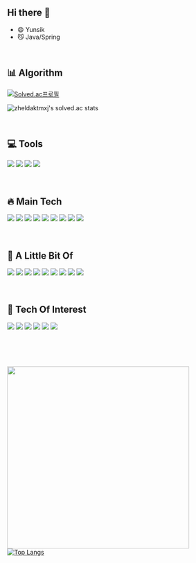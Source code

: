 ## Hi there 👋

- 😄 Yunsik
- 😼 Java/Spring

<br>

## 📊 Algorithm

[![Solved.ac프로필](http://mazassumnida.wtf/api/v2/generate_badge?boj=01089292615)](https://solved.ac/01089292615)

![zheldaktmxj's solved.ac stats](https://github-readme-solvedac.hyp3rflow.vercel.app/api/?handle=01089292615)

<br>

## 💻 Tools
<div>
    <img src="https://img.shields.io/badge/IntelliJ IDEA-000000?style=flat_square&logo=IntelliJ IDEA&logoColor=white"/> 
    <img src="https://img.shields.io/badge/GitHub-181717?style=flat_square&logo=GitHub&logoColor=white"> 
    <img src="https://img.shields.io/badge/Postman-FF6C37?style=flat_square&logo=Postman&logoColor=white"> 
    <img src="https://img.shields.io/badge/Putty-FFFFFF?style=flat_square&logo=AirPlayVideo&logoColor=black"> 
</div>
<br>
<br>

## 🔥 Main Tech

<div>
    <img src="https://img.shields.io/badge/JAVA-007396?style=flat_square&logo=java&logoColor=white"> 
    <img src="https://img.shields.io/badge/Spring-6DB33F?style=flat_square&logo=Spring&logoColor=white"> 
    <img src="https://img.shields.io/badge/Mysql-4479A1?style=flat_square&logo=Mysql&logoColor=white"> 
    <img src="https://img.shields.io/badge/PostgreSQL-4479A1?style=flat_square&logo=PostgreSQL&logoColor=white"> 
    <img src="https://img.shields.io/badge/Hibernate-59666C?style=flat_square&logo=Hibernate&logoColor=white"> 
    <img src="https://img.shields.io/badge/Thymeleaf-005F0F?style=flat_square&logo=Thymeleaf&logoColor=white"> 
    <img src="https://img.shields.io/badge/HTML-E34F26?style=flat_square&logo=Html5&logoColor=black"> 
    <img src="https://img.shields.io/badge/GCP-4285F4?style=flat_square&logo=GoogleCloud&logoColor=white"> 
    <img src="https://img.shields.io/badge/Ubuntu-E95420?style=flat_square&logo=Ubuntu&logoColor=white"> 
</div>

<br>
<br>

## 🐌 A Little Bit Of

<div>
    <img src="https://img.shields.io/badge/C++/C-00599C?style=flat_square&logo=C&logoColor=white"> 
    <img src="https://img.shields.io/badge/AWS-232F3E?style=flat_square&logo=AmazonAWS&logoColor=white"> 
    <img src="https://img.shields.io/badge/Git Actions-2088FF?style=flat_square&logo=GitHub Actions&logoColor=white"> 
    <img src="https://img.shields.io/badge/Linux-FCC624?style=flat_square&logo=Linux&logoColor=black"> 
    <img src="https://img.shields.io/badge/Css-1572B6?style=flat_square&logo=CSS3&logoColor=black"> 
    <img src="https://img.shields.io/badge/Javascript-F7DF1E?style=flat_square&logo=Javascript&logoColor=black"> 
    <img src="https://img.shields.io/badge/Node.js-339933?style=flat_square&logo=Node.js&logoColor=black"> 
    <img src="https://img.shields.io/badge/express-000000?style=flat_square&logo=express&logoColor=white"> 
    <img src="https://img.shields.io/badge/Android-3DDC84?style=flat_square&logo=Android&logoColor=black"> 
</div>
<br>
<br>

## 📌 Tech Of Interest

<div>
    <img src="https://img.shields.io/badge/MSA-543DE0?style=flat_square&logo=Polywork&logoColor=black">
    <img src="https://img.shields.io/badge/Netflix_oss-E50914?style=flat_square&logo=Netflix&logoColor=black">
    <img src="https://img.shields.io/badge/Apache Kafka-231F20?style=flat_square&logo=ApacheKafka&logoColor=white">
    <img src="https://img.shields.io/badge/Spring Cloud-6DB33F?style=flat_square&logo=Spring&logoColor=white">
    <img src="https://img.shields.io/badge/Docker-2496ED?style=flat_square&logo=Docker&logoColor=white">
    <img src="https://img.shields.io/badge/Kubernetes-326CE5?style=flat_square&logo=Kubernetes&logoColor=white">
</div>

<br>
<br>
<br>
<br>



<img width=420px src="https://github-readme-stats.vercel.app/api?username=Kangyunsik&show_icons=true&theme=onedark"/>[![Top Langs](https://github-readme-stats.vercel.app/api/top-langs/?username=Kangyunsik&layout=compact&theme=onedark)](https://github.com/anuraghazra/github-readme-stats) 




<!--
**kangyunsik/Kangyunsik** is a ✨ _special_ ✨ repository because its `README.md` (this file) appears on your GitHub profile.

Here are some ideas to get you started:

- 🔭 I’m currently working on ...
- 🌱 I’m currently learning ...
- 👯 I’m looking to collaborate on ...
- 🤔 I’m looking for help with ...
- 💬 Ask me about ...
- 📫 How to reach me: ...
- 😄 Pronouns: ...
- ⚡ Fun fact: ...
-->

